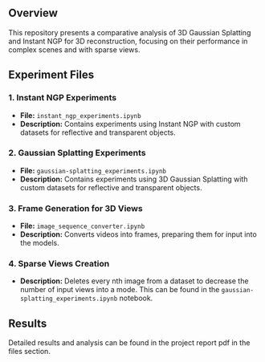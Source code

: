 ## Overview

This repository presents a comparative analysis of 3D Gaussian Splatting and Instant NGP for 3D reconstruction, focusing on their performance in complex scenes and with sparse views.

## Experiment Files

### 1. Instant NGP Experiments

- **File:** `instant_ngp_experiments.ipynb`
- **Description:** Contains experiments using Instant NGP with custom datasets for reflective and transparent objects.

### 2. Gaussian Splatting Experiments

- **File:** `gaussian-splatting_experiments.ipynb`
- **Description:** Contains experiments using 3D Gaussian Splatting with custom datasets for reflective and transparent objects.

### 3. Frame Generation for 3D Views

- **File:** `image_sequence_converter.ipynb`
- **Description:** Converts videos into frames, preparing them for input into the models.

### 4. Sparse Views Creation

- **Description:** Deletes every nth image from a dataset to decrease the number of input views into a mode. This can be found in the `gaussian-splatting_experiments.ipynb` notebook.

## Results

Detailed results and analysis can be found in the project report pdf in the files section.
